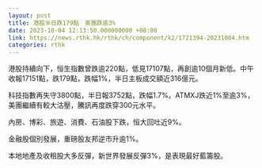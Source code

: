 ```yaml
---
layout: post
title: 港股半日跌179點　美團跌逾3%
date: 2023-10-04 12:13:50.000000000 +08:00
link: https://news.rthk.hk/rthk/ch/component/k2/1721394-20231004.htm
categories: rthk
---
```


港股持續向下，恒生指數曾跌逾220點，低見17107點，再創逾10個月新低。中午收報17151點，跌179點，跌幅1%，半日主板成交額近316億元。

科技指數再失守3800點，半日報3752點，跌幅1.7%。ATMXJ跌近1%至逾3%，美團繼續有較大沽壓，騰訊再度跌穿300元水平。

內房、博彩、旅遊、消費、石油股下跌，恒大回吐近9%。

金融股個別發展，重磅股友邦逆市升逾1%。

本地地產及收租股大多反彈，新世界發展反彈3%，是表現最好藍籌股。
